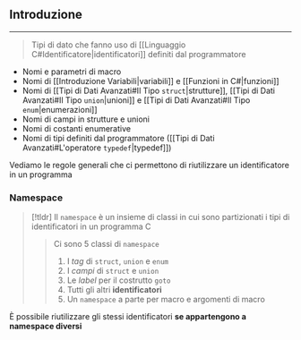## Introduzione
---
>Tipi di dato che fanno uso di [[Linguaggio C#Identificatore|identificatori]] definiti dal programmatore

- Nomi e parametri di macro
- Nomi di [[Introduzione Variabili|variabili]] e [[Funzioni in C#|funzioni]]
- Nomi di [[Tipi di Dati Avanzati#Il Tipo `struct`|strutture]], [[Tipi di Dati Avanzati#Il Tipo `union`|unioni]] e [[Tipi di Dati Avanzati#Il Tipo `enum`|enumerazioni]]
- Nomi di campi in strutture e unioni
- Nomi di costanti enumerative
- Nomi di tipi definiti dal programmatore ([[Tipi di Dati Avanzati#L'operatore `typedef`|typedef]])

Vediamo le regole generali che ci permettono di riutilizzare un identificatore in un programma

### Namespace
>[!tldr]
>Il `namespace` è un insieme di classi in cui sono partizionati i tipi di identificatori in un programma C
>> Ci sono 5 classi di `namespace`
>> 1. I *tag* di `struct`, `union` e `enum`
>> 2. I *campi* di `struct` e `union`
>> 3. Le *label* per il costrutto `goto`
>> 4. Tutti gli altri **identificatori**
>> 5. Un `namespace` a parte per macro e argomenti di macro

È possibile riutilizzare gli stessi identificatori **se appartengono a namespace diversi**
